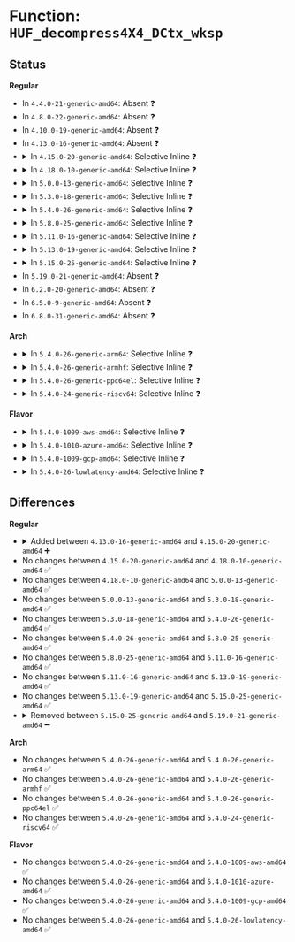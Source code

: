 # Function: <code>HUF_decompress4X4_DCtx_wksp</code>

## Status
<b>Regular</b>
<ul>
<li>
In <code>4.4.0-21-generic-amd64</code>: Absent ❓
</li>
<li>
In <code>4.8.0-22-generic-amd64</code>: Absent ❓
</li>
<li>
In <code>4.10.0-19-generic-amd64</code>: Absent ❓
</li>
<li>
In <code>4.13.0-16-generic-amd64</code>: Absent ❓
</li>
<li>
<details>
<summary>In <code>4.15.0-20-generic-amd64</code>: Selective Inline ❓</summary>

```c
size_t HUF_decompress4X4_DCtx_wksp(HUF_DTable * dctx, void * dst, size_t dstSize, const void * cSrc, size_t cSrcSize, void * workspace, size_t workspaceSize)
```

```json
{
  "name": "HUF_decompress4X4_DCtx_wksp",
  "collision_type": "Unique Global",
  "inline_type": "Selective",
  "funcs": [
    {
      "addr": 18446744071583763239,
      "name": "HUF_decompress4X4_DCtx_wksp",
      "external": true,
      "loc": "lib/zstd/huf_decompress.c:825",
      "file": "lib/zstd/huf_decompress.c",
      "inline": "not declared, inlined",
      "caller_inline": [
        "lib/zstd/huf_decompress.c:HUF_decompress4X_hufOnly_wksp",
        "lib/zstd/huf_decompress.c:HUF_decompress4X_DCtx_wksp"
      ],
      "caller_func": []
    }
  ],
  "symbols": [
    {
      "addr": 18446744071583761392,
      "name": "HUF_decompress4X4_DCtx_wksp",
      "section": ".text",
      "bind": "STB_GLOBAL",
      "size": 1233
    }
  ]
}
```
</details>
</li>
<li>
<details>
<summary>In <code>4.18.0-10-generic-amd64</code>: Selective Inline ❓</summary>

```c
size_t HUF_decompress4X4_DCtx_wksp(HUF_DTable * dctx, void * dst, size_t dstSize, const void * cSrc, size_t cSrcSize, void * workspace, size_t workspaceSize)
```

```json
{
  "name": "HUF_decompress4X4_DCtx_wksp",
  "collision_type": "Unique Global",
  "inline_type": "Selective",
  "funcs": [
    {
      "addr": 18446744071583978924,
      "name": "HUF_decompress4X4_DCtx_wksp",
      "external": true,
      "loc": "lib/zstd/huf_decompress.c:825",
      "file": "lib/zstd/huf_decompress.c",
      "inline": "not declared, inlined",
      "caller_inline": [
        "lib/zstd/huf_decompress.c:HUF_decompress4X_hufOnly_wksp",
        "lib/zstd/huf_decompress.c:HUF_decompress4X_DCtx_wksp"
      ],
      "caller_func": []
    }
  ],
  "symbols": [
    {
      "addr": 18446744071583978144,
      "name": "HUF_decompress4X4_DCtx_wksp",
      "section": ".text",
      "bind": "STB_GLOBAL",
      "size": 141
    }
  ]
}
```
</details>
</li>
<li>
<details>
<summary>In <code>5.0.0-13-generic-amd64</code>: Selective Inline ❓</summary>

```c
size_t HUF_decompress4X4_DCtx_wksp(HUF_DTable * dctx, void * dst, size_t dstSize, const void * cSrc, size_t cSrcSize, void * workspace, size_t workspaceSize)
```

```json
{
  "name": "HUF_decompress4X4_DCtx_wksp",
  "collision_type": "Unique Global",
  "inline_type": "Selective",
  "funcs": [
    {
      "addr": 18446744071584060060,
      "name": "HUF_decompress4X4_DCtx_wksp",
      "external": true,
      "loc": "lib/zstd/huf_decompress.c:825",
      "file": "lib/zstd/huf_decompress.c",
      "inline": "not declared, inlined",
      "caller_inline": [
        "lib/zstd/huf_decompress.c:HUF_decompress4X_hufOnly_wksp",
        "lib/zstd/huf_decompress.c:HUF_decompress4X_DCtx_wksp"
      ],
      "caller_func": []
    }
  ],
  "symbols": [
    {
      "addr": 18446744071584059280,
      "name": "HUF_decompress4X4_DCtx_wksp",
      "section": ".text",
      "bind": "STB_GLOBAL",
      "size": 141
    }
  ]
}
```
</details>
</li>
<li>
<details>
<summary>In <code>5.3.0-18-generic-amd64</code>: Selective Inline ❓</summary>

```c
size_t HUF_decompress4X4_DCtx_wksp(HUF_DTable * dctx, void * dst, size_t dstSize, const void * cSrc, size_t cSrcSize, void * workspace, size_t workspaceSize)
```

```json
{
  "name": "HUF_decompress4X4_DCtx_wksp",
  "collision_type": "Unique Global",
  "inline_type": "Selective",
  "funcs": [
    {
      "addr": 18446744071584245963,
      "name": "HUF_decompress4X4_DCtx_wksp",
      "external": true,
      "loc": "lib/zstd/huf_decompress.c:825",
      "file": "lib/zstd/huf_decompress.c",
      "inline": "not declared, inlined",
      "caller_inline": [
        "lib/zstd/huf_decompress.c:HUF_decompress4X_hufOnly_wksp",
        "lib/zstd/huf_decompress.c:HUF_decompress4X_DCtx_wksp"
      ],
      "caller_func": []
    }
  ],
  "symbols": [
    {
      "addr": 18446744071584245136,
      "name": "HUF_decompress4X4_DCtx_wksp",
      "section": ".text",
      "bind": "STB_GLOBAL",
      "size": 142
    }
  ]
}
```
</details>
</li>
<li>
<details>
<summary>In <code>5.4.0-26-generic-amd64</code>: Selective Inline ❓</summary>

```c
size_t HUF_decompress4X4_DCtx_wksp(HUF_DTable * dctx, void * dst, size_t dstSize, const void * cSrc, size_t cSrcSize, void * workspace, size_t workspaceSize)
```

```json
{
  "name": "HUF_decompress4X4_DCtx_wksp",
  "collision_type": "Unique Global",
  "inline_type": "Selective",
  "funcs": [
    {
      "addr": 18446744071584380763,
      "name": "HUF_decompress4X4_DCtx_wksp",
      "external": true,
      "loc": "lib/zstd/huf_decompress.c:825",
      "file": "lib/zstd/huf_decompress.c",
      "inline": "not declared, inlined",
      "caller_inline": [
        "lib/zstd/huf_decompress.c:HUF_decompress4X_hufOnly_wksp",
        "lib/zstd/huf_decompress.c:HUF_decompress4X_DCtx_wksp"
      ],
      "caller_func": []
    }
  ],
  "symbols": [
    {
      "addr": 18446744071584379936,
      "name": "HUF_decompress4X4_DCtx_wksp",
      "section": ".text",
      "bind": "STB_GLOBAL",
      "size": 142
    }
  ]
}
```
</details>
</li>
<li>
<details>
<summary>In <code>5.8.0-25-generic-amd64</code>: Selective Inline ❓</summary>

```c
size_t HUF_decompress4X4_DCtx_wksp(HUF_DTable * dctx, void * dst, size_t dstSize, const void * cSrc, size_t cSrcSize, void * workspace, size_t workspaceSize)
```

```json
{
  "name": "HUF_decompress4X4_DCtx_wksp",
  "collision_type": "Unique Global",
  "inline_type": "Selective",
  "funcs": [
    {
      "addr": 18446744071584952443,
      "name": "HUF_decompress4X4_DCtx_wksp",
      "external": true,
      "loc": "lib/zstd/huf_decompress.c:825",
      "file": "lib/zstd/huf_decompress.c",
      "inline": "not declared, inlined",
      "caller_inline": [
        "lib/zstd/huf_decompress.c:HUF_decompress4X_hufOnly_wksp",
        "lib/zstd/huf_decompress.c:HUF_decompress4X_DCtx_wksp"
      ],
      "caller_func": []
    }
  ],
  "symbols": [
    {
      "addr": 18446744071584951616,
      "name": "HUF_decompress4X4_DCtx_wksp",
      "section": ".text",
      "bind": "STB_GLOBAL",
      "size": 142
    }
  ]
}
```
</details>
</li>
<li>
<details>
<summary>In <code>5.11.0-16-generic-amd64</code>: Selective Inline ❓</summary>

```c
size_t HUF_decompress4X4_DCtx_wksp(HUF_DTable * dctx, void * dst, size_t dstSize, const void * cSrc, size_t cSrcSize, void * workspace, size_t workspaceSize)
```

```json
{
  "name": "HUF_decompress4X4_DCtx_wksp",
  "collision_type": "Unique Global",
  "inline_type": "Selective",
  "funcs": [
    {
      "addr": 18446744071585074352,
      "name": "HUF_decompress4X4_DCtx_wksp",
      "external": true,
      "loc": "lib/zstd/huf_decompress.c:825",
      "file": "lib/zstd/huf_decompress.c",
      "inline": "not declared, inlined",
      "caller_inline": [
        "lib/zstd/huf_decompress.c:HUF_decompress4X_hufOnly_wksp",
        "lib/zstd/huf_decompress.c:HUF_decompress4X_DCtx_wksp"
      ],
      "caller_func": []
    }
  ],
  "symbols": [
    {
      "addr": 18446744071585073488,
      "name": "HUF_decompress4X4_DCtx_wksp",
      "section": ".text",
      "bind": "STB_GLOBAL",
      "size": 147
    }
  ]
}
```
</details>
</li>
<li>
<details>
<summary>In <code>5.13.0-19-generic-amd64</code>: Selective Inline ❓</summary>

```c
size_t HUF_decompress4X4_DCtx_wksp(HUF_DTable * dctx, void * dst, size_t dstSize, const void * cSrc, size_t cSrcSize, void * workspace, size_t workspaceSize)
```

```json
{
  "name": "HUF_decompress4X4_DCtx_wksp",
  "collision_type": "Unique Global",
  "inline_type": "Selective",
  "funcs": [
    {
      "addr": 18446744071584949632,
      "name": "HUF_decompress4X4_DCtx_wksp",
      "external": true,
      "loc": "lib/zstd/huf_decompress.c:825",
      "file": "lib/zstd/huf_decompress.c",
      "inline": "not declared, inlined",
      "caller_inline": [
        "lib/zstd/huf_decompress.c:HUF_decompress4X_hufOnly_wksp",
        "lib/zstd/huf_decompress.c:HUF_decompress4X_DCtx_wksp"
      ],
      "caller_func": []
    }
  ],
  "symbols": [
    {
      "addr": 18446744071584948752,
      "name": "HUF_decompress4X4_DCtx_wksp",
      "section": ".text",
      "bind": "STB_GLOBAL",
      "size": 147
    }
  ]
}
```
</details>
</li>
<li>
<details>
<summary>In <code>5.15.0-25-generic-amd64</code>: Selective Inline ❓</summary>

```c
size_t HUF_decompress4X4_DCtx_wksp(HUF_DTable * dctx, void * dst, size_t dstSize, const void * cSrc, size_t cSrcSize, void * workspace, size_t workspaceSize)
```

```json
{
  "name": "HUF_decompress4X4_DCtx_wksp",
  "collision_type": "Unique Global",
  "inline_type": "Selective",
  "funcs": [
    {
      "addr": 18446744071585386152,
      "name": "HUF_decompress4X4_DCtx_wksp",
      "external": true,
      "loc": "lib/zstd/huf_decompress.c:825",
      "file": "lib/zstd/huf_decompress.c",
      "inline": "not declared, inlined",
      "caller_inline": [
        "lib/zstd/huf_decompress.c:HUF_decompress4X_hufOnly_wksp",
        "lib/zstd/huf_decompress.c:HUF_decompress4X_DCtx_wksp"
      ],
      "caller_func": []
    }
  ],
  "symbols": [
    {
      "addr": 18446744071585384816,
      "name": "HUF_decompress4X4_DCtx_wksp",
      "section": ".text",
      "bind": "STB_GLOBAL",
      "size": 147
    }
  ]
}
```
</details>
</li>
<li>
In <code>5.19.0-21-generic-amd64</code>: Absent ❓
</li>
<li>
In <code>6.2.0-20-generic-amd64</code>: Absent ❓
</li>
<li>
In <code>6.5.0-9-generic-amd64</code>: Absent ❓
</li>
<li>
In <code>6.8.0-31-generic-amd64</code>: Absent ❓
</li>
</ul>
<b>Arch</b>
<ul>
<li>
<details>
<summary>In <code>5.4.0-26-generic-arm64</code>: Selective Inline ❓</summary>

```c
size_t HUF_decompress4X4_DCtx_wksp(HUF_DTable * dctx, void * dst, size_t dstSize, const void * cSrc, size_t cSrcSize, void * workspace, size_t workspaceSize)
```

```json
{
  "name": "HUF_decompress4X4_DCtx_wksp",
  "collision_type": "Unique Global",
  "inline_type": "Selective",
  "funcs": [
    {
      "addr": 18446603336496265608,
      "name": "HUF_decompress4X4_DCtx_wksp",
      "external": true,
      "loc": "lib/zstd/huf_decompress.c:825",
      "file": "lib/zstd/huf_decompress.c",
      "inline": "not declared, inlined",
      "caller_inline": [
        "lib/zstd/huf_decompress.c:HUF_decompress4X_hufOnly_wksp",
        "lib/zstd/huf_decompress.c:HUF_decompress4X_DCtx_wksp"
      ],
      "caller_func": []
    }
  ],
  "symbols": [
    {
      "addr": 18446603336496264624,
      "name": "HUF_decompress4X4_DCtx_wksp",
      "section": ".text",
      "bind": "STB_GLOBAL",
      "size": 196
    }
  ]
}
```
</details>
</li>
<li>
<details>
<summary>In <code>5.4.0-26-generic-armhf</code>: Selective Inline ❓</summary>

```c
size_t HUF_decompress4X4_DCtx_wksp(HUF_DTable * dctx, void * dst, size_t dstSize, const void * cSrc, size_t cSrcSize, void * workspace, size_t workspaceSize)
```

```json
{
  "name": "HUF_decompress4X4_DCtx_wksp",
  "collision_type": "Unique Global",
  "inline_type": "Selective",
  "funcs": [
    {
      "addr": 3229608436,
      "name": "HUF_decompress4X4_DCtx_wksp",
      "external": true,
      "loc": "lib/zstd/huf_decompress.c:825",
      "file": "lib/zstd/huf_decompress.c",
      "inline": "not declared, inlined",
      "caller_inline": [
        "lib/zstd/huf_decompress.c:HUF_decompress4X_hufOnly_wksp",
        "lib/zstd/huf_decompress.c:HUF_decompress4X_DCtx_wksp"
      ],
      "caller_func": []
    }
  ],
  "symbols": [
    {
      "addr": 3229607512,
      "name": "HUF_decompress4X4_DCtx_wksp",
      "section": ".text",
      "bind": "STB_GLOBAL",
      "size": 140
    }
  ]
}
```
</details>
</li>
<li>
<details>
<summary>In <code>5.4.0-26-generic-ppc64el</code>: Selective Inline ❓</summary>

```c
size_t HUF_decompress4X4_DCtx_wksp(HUF_DTable * dctx, void * dst, size_t dstSize, const void * cSrc, size_t cSrcSize, void * workspace, size_t workspaceSize)
```

```json
{
  "name": "HUF_decompress4X4_DCtx_wksp",
  "collision_type": "Unique Global",
  "inline_type": "Selective",
  "funcs": [
    {
      "addr": 13835058055290565140,
      "name": "HUF_decompress4X4_DCtx_wksp",
      "external": true,
      "loc": "lib/zstd/huf_decompress.c:825",
      "file": "lib/zstd/huf_decompress.c",
      "inline": "not declared, inlined",
      "caller_inline": [
        "lib/zstd/huf_decompress.c:HUF_decompress4X_hufOnly_wksp",
        "lib/zstd/huf_decompress.c:HUF_decompress4X_DCtx_wksp"
      ],
      "caller_func": []
    }
  ],
  "symbols": [
    {
      "addr": 13835058055290563856,
      "name": "HUF_decompress4X4_DCtx_wksp",
      "section": ".text",
      "bind": "STB_GLOBAL",
      "size": 288
    }
  ]
}
```
</details>
</li>
<li>
<details>
<summary>In <code>5.4.0-24-generic-riscv64</code>: Selective Inline ❓</summary>

```c
size_t HUF_decompress4X4_DCtx_wksp(HUF_DTable * dctx, void * dst, size_t dstSize, const void * cSrc, size_t cSrcSize, void * workspace, size_t workspaceSize)
```

```json
{
  "name": "HUF_decompress4X4_DCtx_wksp",
  "collision_type": "Unique Global",
  "inline_type": "Selective",
  "funcs": [
    {
      "addr": 18446743936275322184,
      "name": "HUF_decompress4X4_DCtx_wksp",
      "external": true,
      "loc": "lib/zstd/huf_decompress.c:825",
      "file": "lib/zstd/huf_decompress.c",
      "inline": "not declared, inlined",
      "caller_inline": [
        "lib/zstd/huf_decompress.c:HUF_decompress4X_hufOnly_wksp",
        "lib/zstd/huf_decompress.c:HUF_decompress4X_DCtx_wksp"
      ],
      "caller_func": []
    }
  ],
  "symbols": [
    {
      "addr": 18446743936275321380,
      "name": "HUF_decompress4X4_DCtx_wksp",
      "section": ".text",
      "bind": "STB_GLOBAL",
      "size": 126
    }
  ]
}
```
</details>
</li>
</ul>
<b>Flavor</b>
<ul>
<li>
<details>
<summary>In <code>5.4.0-1009-aws-amd64</code>: Selective Inline ❓</summary>

```c
size_t HUF_decompress4X4_DCtx_wksp(HUF_DTable * dctx, void * dst, size_t dstSize, const void * cSrc, size_t cSrcSize, void * workspace, size_t workspaceSize)
```

```json
{
  "name": "HUF_decompress4X4_DCtx_wksp",
  "collision_type": "Unique Global",
  "inline_type": "Selective",
  "funcs": [
    {
      "addr": 18446744071584349499,
      "name": "HUF_decompress4X4_DCtx_wksp",
      "external": true,
      "loc": "lib/zstd/huf_decompress.c:825",
      "file": "lib/zstd/huf_decompress.c",
      "inline": "not declared, inlined",
      "caller_inline": [
        "lib/zstd/huf_decompress.c:HUF_decompress4X_hufOnly_wksp",
        "lib/zstd/huf_decompress.c:HUF_decompress4X_DCtx_wksp"
      ],
      "caller_func": []
    }
  ],
  "symbols": [
    {
      "addr": 18446744071584348672,
      "name": "HUF_decompress4X4_DCtx_wksp",
      "section": ".text",
      "bind": "STB_GLOBAL",
      "size": 142
    }
  ]
}
```
</details>
</li>
<li>
<details>
<summary>In <code>5.4.0-1010-azure-amd64</code>: Selective Inline ❓</summary>

```c
size_t HUF_decompress4X4_DCtx_wksp(HUF_DTable * dctx, void * dst, size_t dstSize, const void * cSrc, size_t cSrcSize, void * workspace, size_t workspaceSize)
```

```json
{
  "name": "HUF_decompress4X4_DCtx_wksp",
  "collision_type": "Unique Global",
  "inline_type": "Selective",
  "funcs": [
    {
      "addr": 18446744071584284699,
      "name": "HUF_decompress4X4_DCtx_wksp",
      "external": true,
      "loc": "lib/zstd/huf_decompress.c:825",
      "file": "lib/zstd/huf_decompress.c",
      "inline": "not declared, inlined",
      "caller_inline": [
        "lib/zstd/huf_decompress.c:HUF_decompress4X_hufOnly_wksp",
        "lib/zstd/huf_decompress.c:HUF_decompress4X_DCtx_wksp"
      ],
      "caller_func": []
    }
  ],
  "symbols": [
    {
      "addr": 18446744071584283872,
      "name": "HUF_decompress4X4_DCtx_wksp",
      "section": ".text",
      "bind": "STB_GLOBAL",
      "size": 142
    }
  ]
}
```
</details>
</li>
<li>
<details>
<summary>In <code>5.4.0-1009-gcp-amd64</code>: Selective Inline ❓</summary>

```c
size_t HUF_decompress4X4_DCtx_wksp(HUF_DTable * dctx, void * dst, size_t dstSize, const void * cSrc, size_t cSrcSize, void * workspace, size_t workspaceSize)
```

```json
{
  "name": "HUF_decompress4X4_DCtx_wksp",
  "collision_type": "Unique Global",
  "inline_type": "Selective",
  "funcs": [
    {
      "addr": 18446744071584332411,
      "name": "HUF_decompress4X4_DCtx_wksp",
      "external": true,
      "loc": "lib/zstd/huf_decompress.c:825",
      "file": "lib/zstd/huf_decompress.c",
      "inline": "not declared, inlined",
      "caller_inline": [
        "lib/zstd/huf_decompress.c:HUF_decompress4X_hufOnly_wksp",
        "lib/zstd/huf_decompress.c:HUF_decompress4X_DCtx_wksp"
      ],
      "caller_func": []
    }
  ],
  "symbols": [
    {
      "addr": 18446744071584331584,
      "name": "HUF_decompress4X4_DCtx_wksp",
      "section": ".text",
      "bind": "STB_GLOBAL",
      "size": 142
    }
  ]
}
```
</details>
</li>
<li>
<details>
<summary>In <code>5.4.0-26-lowlatency-amd64</code>: Selective Inline ❓</summary>

```c
size_t HUF_decompress4X4_DCtx_wksp(HUF_DTable * dctx, void * dst, size_t dstSize, const void * cSrc, size_t cSrcSize, void * workspace, size_t workspaceSize)
```

```json
{
  "name": "HUF_decompress4X4_DCtx_wksp",
  "collision_type": "Unique Global",
  "inline_type": "Selective",
  "funcs": [
    {
      "addr": 18446744071584438443,
      "name": "HUF_decompress4X4_DCtx_wksp",
      "external": true,
      "loc": "lib/zstd/huf_decompress.c:825",
      "file": "lib/zstd/huf_decompress.c",
      "inline": "not declared, inlined",
      "caller_inline": [
        "lib/zstd/huf_decompress.c:HUF_decompress4X_hufOnly_wksp",
        "lib/zstd/huf_decompress.c:HUF_decompress4X_DCtx_wksp"
      ],
      "caller_func": []
    }
  ],
  "symbols": [
    {
      "addr": 18446744071584437616,
      "name": "HUF_decompress4X4_DCtx_wksp",
      "section": ".text",
      "bind": "STB_GLOBAL",
      "size": 142
    }
  ]
}
```
</details>
</li>
</ul>

## Differences
<b>Regular</b>
<ul>
<li>
<details>
<summary>Added between <code>4.13.0-16-generic-amd64</code> and <code>4.15.0-20-generic-amd64</code> ➕</summary>

```c
size_t HUF_decompress4X4_DCtx_wksp(HUF_DTable * dctx, void * dst, size_t dstSize, const void * cSrc, size_t cSrcSize, void * workspace, size_t workspaceSize)
```
</details>
</li>
<li>
No changes between <code>4.15.0-20-generic-amd64</code> and <code>4.18.0-10-generic-amd64</code> ✅
</li>
<li>
No changes between <code>4.18.0-10-generic-amd64</code> and <code>5.0.0-13-generic-amd64</code> ✅
</li>
<li>
No changes between <code>5.0.0-13-generic-amd64</code> and <code>5.3.0-18-generic-amd64</code> ✅
</li>
<li>
No changes between <code>5.3.0-18-generic-amd64</code> and <code>5.4.0-26-generic-amd64</code> ✅
</li>
<li>
No changes between <code>5.4.0-26-generic-amd64</code> and <code>5.8.0-25-generic-amd64</code> ✅
</li>
<li>
No changes between <code>5.8.0-25-generic-amd64</code> and <code>5.11.0-16-generic-amd64</code> ✅
</li>
<li>
No changes between <code>5.11.0-16-generic-amd64</code> and <code>5.13.0-19-generic-amd64</code> ✅
</li>
<li>
No changes between <code>5.13.0-19-generic-amd64</code> and <code>5.15.0-25-generic-amd64</code> ✅
</li>
<li>
<details>
<summary>Removed between <code>5.15.0-25-generic-amd64</code> and <code>5.19.0-21-generic-amd64</code> ➖</summary>

```c
size_t HUF_decompress4X4_DCtx_wksp(HUF_DTable * dctx, void * dst, size_t dstSize, const void * cSrc, size_t cSrcSize, void * workspace, size_t workspaceSize)
```
</details>
</li>
</ul>
<b>Arch</b>
<ul>
<li>
No changes between <code>5.4.0-26-generic-amd64</code> and <code>5.4.0-26-generic-arm64</code> ✅
</li>
<li>
No changes between <code>5.4.0-26-generic-amd64</code> and <code>5.4.0-26-generic-armhf</code> ✅
</li>
<li>
No changes between <code>5.4.0-26-generic-amd64</code> and <code>5.4.0-26-generic-ppc64el</code> ✅
</li>
<li>
No changes between <code>5.4.0-26-generic-amd64</code> and <code>5.4.0-24-generic-riscv64</code> ✅
</li>
</ul>
<b>Flavor</b>
<ul>
<li>
No changes between <code>5.4.0-26-generic-amd64</code> and <code>5.4.0-1009-aws-amd64</code> ✅
</li>
<li>
No changes between <code>5.4.0-26-generic-amd64</code> and <code>5.4.0-1010-azure-amd64</code> ✅
</li>
<li>
No changes between <code>5.4.0-26-generic-amd64</code> and <code>5.4.0-1009-gcp-amd64</code> ✅
</li>
<li>
No changes between <code>5.4.0-26-generic-amd64</code> and <code>5.4.0-26-lowlatency-amd64</code> ✅
</li>
</ul>
